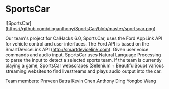 # SportsCar

![SportsCar]
(https://github.com/dinganthony/SportsCar/blob/master/sportscar.png)

Our team's project for CalHacks 6.0, SportsCar, uses the Ford AppLink API for vehicle control and user interfaces. The Ford API is based on the SmartDeviceLink API (http://smartdevicelink.com). Given user voice commands and audio input, SportsCar uses Natural Language Processing to parse the input to detect a selected sports team. If the team is currently playing a game, SportsCar webscrapes (Selenium + BeautifulSoup) various streaming websites to find livestreams and plays audio output into the car. 

Team members:
Praveen Batra
Kevin Chen
Anthony Ding
Yongbo Wang
